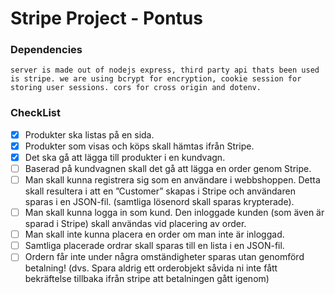 # Stripe Project - Pontus

### Dependencies
    server is made out of nodejs express, third party api thats been used is stripe. we are using bcrypt for encryption, cookie session for storing user sessions. cors for cross origin and dotenv.

### CheckList
- [x] Produkter ska listas på en sida. 
- [x] Produkter som visas och köps skall hämtas ifrån Stripe.
- [x] Det ska gå att lägga till produkter i en kundvagn.
- [ ] Baserad på kundvagnen skall det gå att lägga en order genom Stripe.
- [ ] Man skall kunna registrera sig som en användare i webbshoppen. Detta skall resultera i att en ”Customer” skapas i Stripe och användaren sparas i en JSON-fil. (samtliga lösenord skall sparas krypterade).
- [ ] Man skall kunna logga in som kund. Den inloggade kunden (som även är sparad i Stripe) skall användas vid placering av order.
- [ ] Man skall inte kunna placera en order om man inte är inloggad.
- [ ] Samtliga placerade ordrar skall sparas till en lista i en JSON-fil.
- [ ] Ordern får inte under några omständigheter sparas utan genomförd betalning! (dvs. Spara aldrig ett orderobjekt såvida ni inte fått bekräftelse tillbaka ifrån stripe att betalningen gått igenom)